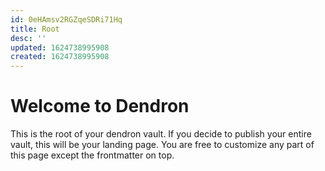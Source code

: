 ```yaml
---
id: 0eHAmsv2RGZqeSDRi71Hq
title: Root
desc: ''
updated: 1624738995908
created: 1624738995908
---
```

# Welcome to Dendron

This is the root of your dendron vault. If you decide to publish your entire vault, this will be your landing page. You are free to customize any part of this page except the frontmatter on top. 
